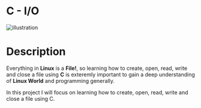 # C - I/O
  ![illustration](/assets/c-input_output.jpg)
# Description
Everything in **Linux** is a **File!**, so learning how to
create, open, read, write and close a file using **C** is
exteremly important to gain a deep understanding of
**Linux World** and programming generally.

In this project I will focus on learning how to create,
open, read, write and close a file using C.

